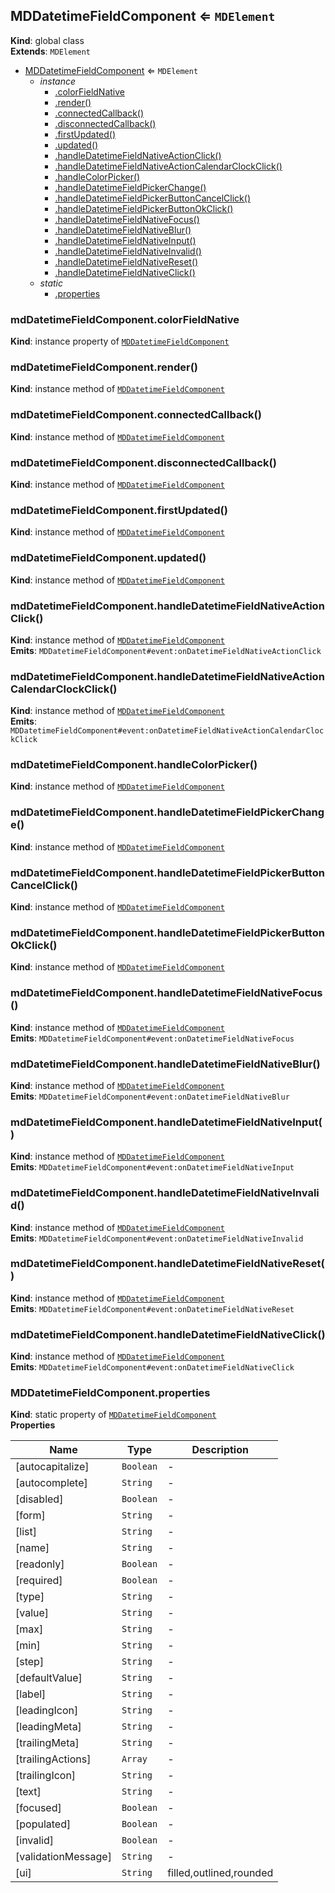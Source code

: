 <a name="MDDatetimeFieldComponent"></a>

## MDDatetimeFieldComponent ⇐ <code>MDElement</code>

**Kind**: global class  
**Extends**: <code>MDElement</code>

-   [MDDatetimeFieldComponent](#MDDatetimeFieldComponent) ⇐ <code>MDElement</code>
    -   _instance_
        -   [.colorFieldNative](#MDDatetimeFieldComponent+colorFieldNative)
        -   [.render()](#MDDatetimeFieldComponent+render)
        -   [.connectedCallback()](#MDDatetimeFieldComponent+connectedCallback)
        -   [.disconnectedCallback()](#MDDatetimeFieldComponent+disconnectedCallback)
        -   [.firstUpdated()](#MDDatetimeFieldComponent+firstUpdated)
        -   [.updated()](#MDDatetimeFieldComponent+updated)
        -   [.handleDatetimeFieldNativeActionClick()](#MDDatetimeFieldComponent+handleDatetimeFieldNativeActionClick)
        -   [.handleDatetimeFieldNativeActionCalendarClockClick()](#MDDatetimeFieldComponent+handleDatetimeFieldNativeActionCalendarClockClick)
        -   [.handleColorPicker()](#MDDatetimeFieldComponent+handleColorPicker)
        -   [.handleDatetimeFieldPickerChange()](#MDDatetimeFieldComponent+handleDatetimeFieldPickerChange)
        -   [.handleDatetimeFieldPickerButtonCancelClick()](#MDDatetimeFieldComponent+handleDatetimeFieldPickerButtonCancelClick)
        -   [.handleDatetimeFieldPickerButtonOkClick()](#MDDatetimeFieldComponent+handleDatetimeFieldPickerButtonOkClick)
        -   [.handleDatetimeFieldNativeFocus()](#MDDatetimeFieldComponent+handleDatetimeFieldNativeFocus)
        -   [.handleDatetimeFieldNativeBlur()](#MDDatetimeFieldComponent+handleDatetimeFieldNativeBlur)
        -   [.handleDatetimeFieldNativeInput()](#MDDatetimeFieldComponent+handleDatetimeFieldNativeInput)
        -   [.handleDatetimeFieldNativeInvalid()](#MDDatetimeFieldComponent+handleDatetimeFieldNativeInvalid)
        -   [.handleDatetimeFieldNativeReset()](#MDDatetimeFieldComponent+handleDatetimeFieldNativeReset)
        -   [.handleDatetimeFieldNativeClick()](#MDDatetimeFieldComponent+handleDatetimeFieldNativeClick)
    -   _static_
        -   [.properties](#MDDatetimeFieldComponent.properties)

<a name="MDDatetimeFieldComponent+colorFieldNative"></a>

### mdDatetimeFieldComponent.colorFieldNative

**Kind**: instance property of [<code>MDDatetimeFieldComponent</code>](#MDDatetimeFieldComponent)  
<a name="MDDatetimeFieldComponent+render"></a>

### mdDatetimeFieldComponent.render()

**Kind**: instance method of [<code>MDDatetimeFieldComponent</code>](#MDDatetimeFieldComponent)  
<a name="MDDatetimeFieldComponent+connectedCallback"></a>

### mdDatetimeFieldComponent.connectedCallback()

**Kind**: instance method of [<code>MDDatetimeFieldComponent</code>](#MDDatetimeFieldComponent)  
<a name="MDDatetimeFieldComponent+disconnectedCallback"></a>

### mdDatetimeFieldComponent.disconnectedCallback()

**Kind**: instance method of [<code>MDDatetimeFieldComponent</code>](#MDDatetimeFieldComponent)  
<a name="MDDatetimeFieldComponent+firstUpdated"></a>

### mdDatetimeFieldComponent.firstUpdated()

**Kind**: instance method of [<code>MDDatetimeFieldComponent</code>](#MDDatetimeFieldComponent)  
<a name="MDDatetimeFieldComponent+updated"></a>

### mdDatetimeFieldComponent.updated()

**Kind**: instance method of [<code>MDDatetimeFieldComponent</code>](#MDDatetimeFieldComponent)  
<a name="MDDatetimeFieldComponent+handleDatetimeFieldNativeActionClick"></a>

### mdDatetimeFieldComponent.handleDatetimeFieldNativeActionClick()

**Kind**: instance method of [<code>MDDatetimeFieldComponent</code>](#MDDatetimeFieldComponent)  
**Emits**: <code>MDDatetimeFieldComponent#event:onDatetimeFieldNativeActionClick</code>  
<a name="MDDatetimeFieldComponent+handleDatetimeFieldNativeActionCalendarClockClick"></a>

### mdDatetimeFieldComponent.handleDatetimeFieldNativeActionCalendarClockClick()

**Kind**: instance method of [<code>MDDatetimeFieldComponent</code>](#MDDatetimeFieldComponent)  
**Emits**: <code>MDDatetimeFieldComponent#event:onDatetimeFieldNativeActionCalendarClockClick</code>  
<a name="MDDatetimeFieldComponent+handleColorPicker"></a>

### mdDatetimeFieldComponent.handleColorPicker()

**Kind**: instance method of [<code>MDDatetimeFieldComponent</code>](#MDDatetimeFieldComponent)  
<a name="MDDatetimeFieldComponent+handleDatetimeFieldPickerChange"></a>

### mdDatetimeFieldComponent.handleDatetimeFieldPickerChange()

**Kind**: instance method of [<code>MDDatetimeFieldComponent</code>](#MDDatetimeFieldComponent)  
<a name="MDDatetimeFieldComponent+handleDatetimeFieldPickerButtonCancelClick"></a>

### mdDatetimeFieldComponent.handleDatetimeFieldPickerButtonCancelClick()

**Kind**: instance method of [<code>MDDatetimeFieldComponent</code>](#MDDatetimeFieldComponent)  
<a name="MDDatetimeFieldComponent+handleDatetimeFieldPickerButtonOkClick"></a>

### mdDatetimeFieldComponent.handleDatetimeFieldPickerButtonOkClick()

**Kind**: instance method of [<code>MDDatetimeFieldComponent</code>](#MDDatetimeFieldComponent)  
<a name="MDDatetimeFieldComponent+handleDatetimeFieldNativeFocus"></a>

### mdDatetimeFieldComponent.handleDatetimeFieldNativeFocus()

**Kind**: instance method of [<code>MDDatetimeFieldComponent</code>](#MDDatetimeFieldComponent)  
**Emits**: <code>MDDatetimeFieldComponent#event:onDatetimeFieldNativeFocus</code>  
<a name="MDDatetimeFieldComponent+handleDatetimeFieldNativeBlur"></a>

### mdDatetimeFieldComponent.handleDatetimeFieldNativeBlur()

**Kind**: instance method of [<code>MDDatetimeFieldComponent</code>](#MDDatetimeFieldComponent)  
**Emits**: <code>MDDatetimeFieldComponent#event:onDatetimeFieldNativeBlur</code>  
<a name="MDDatetimeFieldComponent+handleDatetimeFieldNativeInput"></a>

### mdDatetimeFieldComponent.handleDatetimeFieldNativeInput()

**Kind**: instance method of [<code>MDDatetimeFieldComponent</code>](#MDDatetimeFieldComponent)  
**Emits**: <code>MDDatetimeFieldComponent#event:onDatetimeFieldNativeInput</code>  
<a name="MDDatetimeFieldComponent+handleDatetimeFieldNativeInvalid"></a>

### mdDatetimeFieldComponent.handleDatetimeFieldNativeInvalid()

**Kind**: instance method of [<code>MDDatetimeFieldComponent</code>](#MDDatetimeFieldComponent)  
**Emits**: <code>MDDatetimeFieldComponent#event:onDatetimeFieldNativeInvalid</code>  
<a name="MDDatetimeFieldComponent+handleDatetimeFieldNativeReset"></a>

### mdDatetimeFieldComponent.handleDatetimeFieldNativeReset()

**Kind**: instance method of [<code>MDDatetimeFieldComponent</code>](#MDDatetimeFieldComponent)  
**Emits**: <code>MDDatetimeFieldComponent#event:onDatetimeFieldNativeReset</code>  
<a name="MDDatetimeFieldComponent+handleDatetimeFieldNativeClick"></a>

### mdDatetimeFieldComponent.handleDatetimeFieldNativeClick()

**Kind**: instance method of [<code>MDDatetimeFieldComponent</code>](#MDDatetimeFieldComponent)  
**Emits**: <code>MDDatetimeFieldComponent#event:onDatetimeFieldNativeClick</code>  
<a name="MDDatetimeFieldComponent.properties"></a>

### MDDatetimeFieldComponent.properties

**Kind**: static property of [<code>MDDatetimeFieldComponent</code>](#MDDatetimeFieldComponent)  
**Properties**

| Name                | Type                 | Description             |
| ------------------- | -------------------- | ----------------------- |
| [autocapitalize]    | <code>Boolean</code> | -                       |
| [autocomplete]      | <code>String</code>  | -                       |
| [disabled]          | <code>Boolean</code> | -                       |
| [form]              | <code>String</code>  | -                       |
| [list]              | <code>String</code>  | -                       |
| [name]              | <code>String</code>  | -                       |
| [readonly]          | <code>Boolean</code> | -                       |
| [required]          | <code>Boolean</code> | -                       |
| [type]              | <code>String</code>  | -                       |
| [value]             | <code>String</code>  | -                       |
| [max]               | <code>String</code>  | -                       |
| [min]               | <code>String</code>  | -                       |
| [step]              | <code>String</code>  | -                       |
| [defaultValue]      | <code>String</code>  | -                       |
| [label]             | <code>String</code>  | -                       |
| [leadingIcon]       | <code>String</code>  | -                       |
| [leadingMeta]       | <code>String</code>  | -                       |
| [trailingMeta]      | <code>String</code>  | -                       |
| [trailingActions]   | <code>Array</code>   | -                       |
| [trailingIcon]      | <code>String</code>  | -                       |
| [text]              | <code>String</code>  | -                       |
| [focused]           | <code>Boolean</code> | -                       |
| [populated]         | <code>Boolean</code> | -                       |
| [invalid]           | <code>Boolean</code> | -                       |
| [validationMessage] | <code>String</code>  | -                       |
| [ui]                | <code>String</code>  | filled,outlined,rounded |
